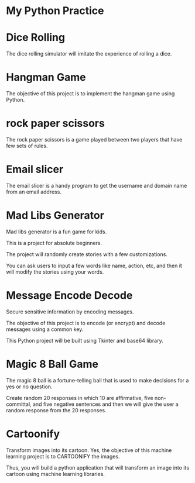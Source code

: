 # My Python Practice

# Dice Rolling 
The dice rolling simulator will imitate the experience of rolling a dice.
# Hangman Game
The objective of this project is to implement the hangman game using Python.
# rock paper scissors
The rock paper scissors is a game played between two players that have few sets of rules.
# Email slicer
The email slicer is a handy program to get the username and domain name from an email address.
# Mad Libs Generator
Mad libs generator is a fun game for kids.

This is a project for absolute beginners.

The project will randomly create stories with a few customizations.

You can ask users to input a few words like name, action, etc, and then it will modify the stories using your words.
# Message Encode Decode
Secure sensitive information by encoding messages.

The objective of this project is to encode (or encrypt) and decode messages using a common key.

This Python project will be built using Tkinter and base64 library.

# Magic 8 Ball Game
The magic 8 ball is a fortune-telling ball that is used to make decisions for a yes or no question.

Create random 20 responses in which 10 are affirmative, five non-committal, and five negative sentences and then we will give the user a random response from the 20 responses.

# Cartoonify
 Transform images into its cartoon. Yes, the objective of this machine learning project is to CARTOONIFY the images.

Thus, you will build a python application that will transform an image into its cartoon using machine learning libraries.
